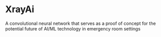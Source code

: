 # XrayAi

A convolutional neural network that serves as a proof of concept for the potential future of AI/ML technology in emergency room settings
